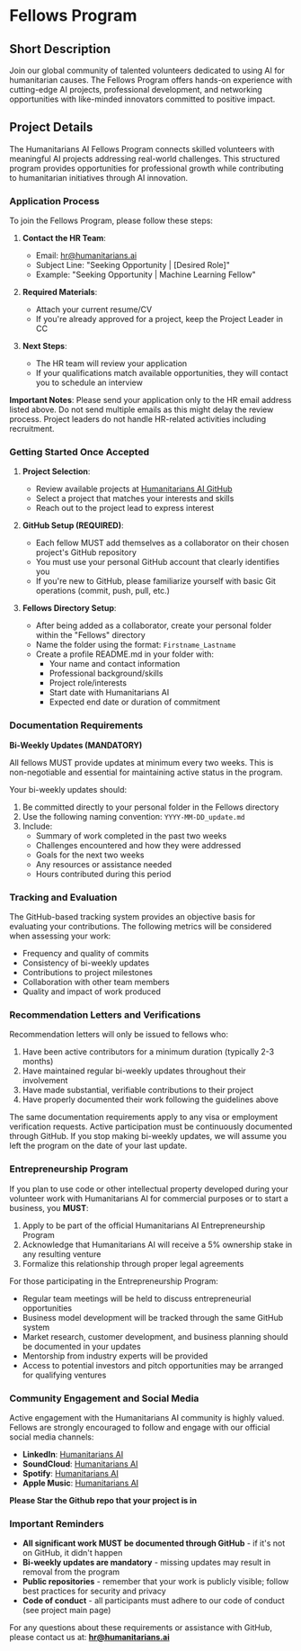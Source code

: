 # Fellows Program

## Short Description
Join our global community of talented volunteers dedicated to using AI for humanitarian causes. The Fellows Program offers hands-on experience with cutting-edge AI projects, professional development, and networking opportunities with like-minded innovators committed to positive impact.

## Project Details

The Humanitarians AI Fellows Program connects skilled volunteers with meaningful AI projects addressing real-world challenges. This structured program provides opportunities for professional growth while contributing to humanitarian initiatives through AI innovation.

### Application Process

To join the Fellows Program, please follow these steps:

1. **Contact the HR Team**: 
   - Email: hr@humanitarians.ai
   - Subject Line: "Seeking Opportunity | [Desired Role]"
   - Example: "Seeking Opportunity | Machine Learning Fellow"

2. **Required Materials**:
   - Attach your current resume/CV
   - If you're already approved for a project, keep the Project Leader in CC
   
3. **Next Steps**:
   - The HR team will review your application
   - If your qualifications match available opportunities, they will contact you to schedule an interview

**Important Notes**: Please send your application only to the HR email address listed above. Do not send multiple emails as this might delay the review process. Project leaders do not handle HR-related activities including recruitment.

### Getting Started Once Accepted

1. **Project Selection**: 
   - Review available projects at [Humanitarians AI GitHub](https://github.com/nikbearbrown/Humanitarians_AI)
   - Select a project that matches your interests and skills
   - Reach out to the project lead to express interest

2. **GitHub Setup (REQUIRED)**:
   - Each fellow MUST add themselves as a collaborator on their chosen project's GitHub repository
   - You must use your personal GitHub account that clearly identifies you
   - If you're new to GitHub, please familiarize yourself with basic Git operations (commit, push, pull, etc.)

3. **Fellows Directory Setup**:
   - After being added as a collaborator, create your personal folder within the "Fellows" directory
   - Name the folder using the format: `Firstname_Lastname`
   - Create a profile README.md in your folder with:
     - Your name and contact information
     - Professional background/skills
     - Project role/interests
     - Start date with Humanitarians AI
     - Expected end date or duration of commitment

### Documentation Requirements

**Bi-Weekly Updates (MANDATORY)**

All fellows MUST provide updates at minimum every two weeks. This is non-negotiable and essential for maintaining active status in the program.

Your bi-weekly updates should:

1. Be committed directly to your personal folder in the Fellows directory
2. Use the following naming convention: `YYYY-MM-DD_update.md`
3. Include:
   - Summary of work completed in the past two weeks
   - Challenges encountered and how they were addressed
   - Goals for the next two weeks
   - Any resources or assistance needed
   - Hours contributed during this period

### Tracking and Evaluation

The GitHub-based tracking system provides an objective basis for evaluating your contributions. The following metrics will be considered when assessing your work:

- Frequency and quality of commits
- Consistency of bi-weekly updates
- Contributions to project milestones
- Collaboration with other team members
- Quality and impact of work produced

### Recommendation Letters and Verifications

Recommendation letters will only be issued to fellows who:
1. Have been active contributors for a minimum duration (typically 2-3 months)
2. Have maintained regular bi-weekly updates throughout their involvement
3. Have made substantial, verifiable contributions to their project
4. Have properly documented their work following the guidelines above

The same documentation requirements apply to any visa or employment verification requests. Active participation must be continuously documented through GitHub. If you stop making bi-weekly updates, we will assume you left the program on the date of your last update.

### Entrepreneurship Program

If you plan to use code or other intellectual property developed during your volunteer work with Humanitarians AI for commercial purposes or to start a business, you **MUST**:

1. Apply to be part of the official Humanitarians AI Entrepreneurship Program
2. Acknowledge that Humanitarians AI will receive a 5% ownership stake in any resulting venture
3. Formalize this relationship through proper legal agreements

For those participating in the Entrepreneurship Program:
- Regular team meetings will be held to discuss entrepreneurial opportunities
- Business model development will be tracked through the same GitHub system
- Market research, customer development, and business planning should be documented in your updates
- Mentorship from industry experts will be provided
- Access to potential investors and pitch opportunities may be arranged for qualifying ventures

### Community Engagement and Social Media

Active engagement with the Humanitarians AI community is highly valued. Fellows are strongly encouraged to follow and engage with our official social media channels:

- **LinkedIn**: [Humanitarians AI](https://www.linkedin.com/company/105696953/)
- **SoundCloud**: [Humanitarians AI](https://soundcloud.com/humanitarians-ai)
- **Spotify**: [Humanitarians AI](https://open.spotify.com/artist/3cj3R4pDpYQHaWx0MM2vFV)
- **Apple Music**: [Humanitarians AI](https://music.apple.com/us/artist/humanitarians-ai/1781414009)

**Please Star the Github repo that your project is in**

### Important Reminders

- **All significant work MUST be documented through GitHub** - if it's not on GitHub, it didn't happen
- **Bi-weekly updates are mandatory** - missing updates may result in removal from the program
- **Public repositories** - remember that your work is publicly visible; follow best practices for security and privacy
- **Code of conduct** - all participants must adhere to our code of conduct (see project main page)

For any questions about these requirements or assistance with GitHub, please contact us at: **hr@humanitarians.ai**
